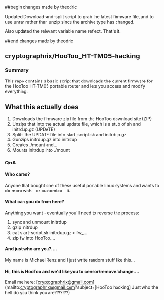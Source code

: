 ##begin changes made by theodric

Updated Download-and-split script to grab the latest firmware file, and to use unrar rather than unzip since the archive type has changed.

Also updated the relevant variable name reflect. That's it.

##end changes made by theodric

## cryptographrix/HooToo_HT-TM05-hacking

### Summary

This repo contains a basic script that downloads the current firmware for the HooToo HT-TM05 portable router and lets you access and modify everything.

## What this actually does

1. Downloads the firmware zip file from the HooToo download site (ZIP)
2. Unzips that into the actual update file, which is a stub of sh and initrdup.gz (UPDATE)
3. Splits the UPDATE file into start_script.sh and initrdup.gz
4. Gunzips initrdup.gz into initrdup
5. Creates ./mount and...
6. Mounts initrdup into ./mount

### QnA

#### Who cares?

Anyone that bought one of these useful portable linux systems and wants to do more with - or customize - it.

#### What can you do from here?

Anything you want - eventually you'll need to reverse the process:

1. sync and unmount initrdup
2. gzip initrdup
3. cat start-script.sh initrdup.gz > fw_...
4. zip fw into HooToo....

#### And just who are you?....

My name is Michael Renz and I just write random stuff like this...

#### Hi, this is HooToo and we'd like you to censor/remove/change....

Email me here: [cryptographrix@gmail.com](mailto:cryptographrix@gmail.com?subject=[HooToo hacking] Just who the hell do you think you are??!?!??)

